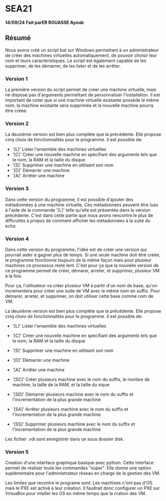 # SEA21
**14/09/24**
**Fait parER ROUASSE Ayoub**

## Résumé
Nous avons créé un script bat sur Windows permettant à un administrateur de créer des machines virtuelles automatiquement, de pouvoir choisir leur nom et leurs caractéristiques. Le script est également capable de les supprimer, de les démarrer, de les lister et de les arrêter.

### Version 1
La première version du script permet de créer une machine virtuelle, mais ne dispose pas d'arguments permettant de personnaliser l'installation. Il est important de noter que si une machine virtuelle existante possède le même nom, la machine existante sera supprimée et la nouvelle machine pourra être créée.

### Version 2
La deuxième version est bien plus complète que la précédente. Elle propose cinq choix de fonctionnalités pour le programme. Il est possible de:
- '[L]' Lister l'ensemble des machines virtuelles
- '[C]' Créer une nouvelle machine en spécifiant des arguments tels que le nom, la RAM et la taille du disque
- '[S]' Supprimer une machine en utilisant son nom
- '[D]' Démarrer une machine 
- '[A]' Arrêter une machine

### Version 3
Dans cette version du programme, il est possible d'ajouter des métadonnées à une machine virtuelle. Ces métadonnées peuvent être lues à l'aide de la commande '[L]' telle qu'elle est présentée dans la version précédente. C'est dans cette partie que nous avons rencontré le plus de difficultés à propos de comment afficher les métadonnées à la suite du echo.


### Version 4

Dans cette version du programme, l'idée est de créer une version qui pourrait aider à gagner plus de temps. Si une seule machine doit être créée, le programme fonctionne toujours de la même façon mais pour plusieur machines ce processus reste lent. C'est pour ça que la nouvelle version de ce programme permet de créer, démarer, arreter, et supprimer, plusieur VM à la fois. 

Pour ça,  l'utilisateur va créer plusieur VM à partir d'un nom de base, qu'on incrementera pour créer une suite de VM avec le même nom en suffix. Pour démarer, arreter, et supprimer, on doit utiliser cette base comme nom de VM.

La deuxième version est bien plus complète que la précédente. Elle propose cinq choix de fonctionnalités pour le programme. Il est possible de:
- '[L]' Lister l'ensemble des machines virtuelles
- '[C]' Créer une nouvelle machine en spécifiant des arguments tels que le nom, la RAM et la taille du disque
- '[S]' Supprimer une machine en utilisant son nom
- '[D]' Démarrer une machine 
- '[A]' Arrêter une machine

- '[SC]' Créer plusieurs machine avec le nom du suffix, le nombre de machine, la taille de la RAM, et la taille du sique
- '[SD]' Démarrer plusieurs machine avec le nom du suffix et l'incrementation de la plus grande machine
- '[SA]' Arrêter plusieurs machine avec le nom du suffix et l'incrementation de la plus grande machine
- '[SS]' Supprimer plusieurs machine avec le nom du suffix et l'incrementation de la plus grande machine

Les fichier .vdi sont enregistrer dans un sous dossier disk.

### Version 5

Creation d'une interface graphique basique avec python. Cette interface permet de réaliser toute les commandes "super". Elle donne une option suplémentaire pour l'administrateur réseau en charge de la gestion des VM.

Les limites que recontre le programe sont:
Les machines n'ont pas d'OS mais le PXE est activé à leur création. Il faudrait donc configurer un PXE sur VirtuaBox pour intaller les OS en même temps que la cration des VM.